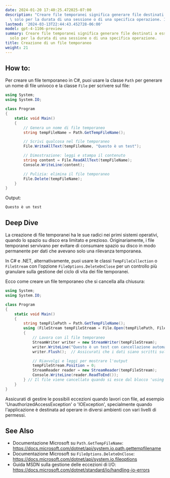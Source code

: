 ```yaml
---
date: 2024-01-20 17:40:25.472025-07:00
description: "Creare file temporanei significa generare file destinati a essere utilizzati\
  \ solo per la durata di una sessione o di una specifica operazione. I\u2026"
lastmod: '2024-03-13T22:44:43.452728-06:00'
model: gpt-4-1106-preview
summary: Creare file temporanei significa generare file destinati a essere utilizzati
  solo per la durata di una sessione o di una specifica operazione.
title: Creazione di un file temporaneo
weight: 21
---
```


## How to:
Per creare un file temporaneo in C#, puoi usare la classe `Path` per generare un nome di file univoco e la classe `File` per scrivere sul file:

```C#
using System;
using System.IO;

class Program
{
    static void Main()
    {
        // Genera un nome di file temporaneo
        string tempFileName = Path.GetTempFileName();

        // Scrivi qualcosa nel file temporaneo
        File.WriteAllText(tempFileName, "Questo è un test");

        // Dimostrazione: leggi e stampa il contenuto
        string content = File.ReadAllText(tempFileName);
        Console.WriteLine(content);

        // Pulizia: elimina il file temporaneo
        File.Delete(tempFileName);
    }
}
```

Output:
```
Questo è un test
```

## Deep Dive
La creazione di file temporanei ha le sue radici nei primi sistemi operativi, quando lo spazio su disco era limitato e prezioso. Originariamente, i file temporanei servivano per evitare di consumare spazio su disco in modo permanente per dati che avevano solo una rilevanza temporanea.

In C# e .NET, alternativamente, puoi usare le classi `TempFileCollection` o `FileStream` con l'opzione `FileOptions.DeleteOnClose` per un controllo più granulare sulla gestione del ciclo di vita dei file temporanei.

Ecco come creare un file temporaneo che si cancella alla chiusura:

```C#
using System;
using System.IO;

class Program
{
    static void Main()
    {
        string tempFilePath = Path.GetTempFileName();
        using (FileStream tempFileStream = File.Open(tempFilePath, FileMode.Open, FileAccess.ReadWrite, FileShare.None))
        {
            // Lavora con il file temporaneo
            StreamWriter writer = new StreamWriter(tempFileStream);
            writer.WriteLine("Questo è un test con cancellazione automatica");
            writer.Flush();  // Assicurati che i dati siano scritti sul disco

            // Riavvolgi e leggi per mostrare l'output
            tempFileStream.Position = 0;
            StreamReader reader = new StreamReader(tempFileStream);
            Console.WriteLine(reader.ReadToEnd());
        } // Il file viene cancellato quando si esce dal blocco 'using'
    }
}
```

Assicurati di gestire le possibili eccezioni quando lavori con file, ad esempio 'UnauthorizedAccessException' o 'IOException', specialmente quando l'applicazione è destinata ad operare in diversi ambienti con vari livelli di permessi.

## See Also
- Documentazione Microsoft su `Path.GetTempFileName`: https://docs.microsoft.com/dotnet/api/system.io.path.gettempfilename
- Documentazione Microsoft su `FileOptions.DeleteOnClose`: https://docs.microsoft.com/dotnet/api/system.io.fileoptions
- Guida MSDN sulla gestione delle eccezioni di I/O: https://docs.microsoft.com/dotnet/standard/io/handling-io-errors

